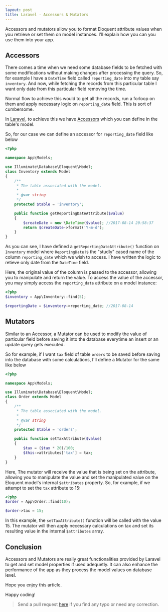 ```yaml
---
layout: post
title: Laravel - Accessors & Mutators
---
```


Accessors and mutators allow you to format Eloquent attribute values when you retrieve or set them on model instances. I'll explain how you can you use them into your app.

## Accessors

There comes a time when we need some database fields to be fetched with some modifications without making changes after processing the query. So, for example I have a `DateTime` field called `reporting_date` into my table say `inventory`. And now, while fetching the records from this particular table I want only date from this particular field removing the time. 

Normal flow to achieve this would to get all the records, run a forloop on them and apply necessary logic on `reporting_date` field. This is sort of cumbersome.

In [Laravel](https://laravel.com), to achieve this we have [Accessors](https://laravel.com/docs/5.4/eloquent-mutators#accessors-and-mutators) which you can define in the table's model.

So, for our case we can define an accessor for `reporting_date` field like below

```php
<?php

namespace App\Models;

use Illuminate\Database\Eloquent\Model;
class Inventory extends Model
{
    /**
     * The table associated with the model.
     *
     * @var string
     */
    protected $table = 'inventory';

    public function getReportingDateAttribute($value)
    {
        $createDate = new \DateTime($value); //2017-08-14 20:58:37
        return $createDate->format('Y-m-d');
    }
}

``` 

As you can see, I have defined a `getReportingDateAttribute()` function on `Inventory` model where `ReportingDate` is the "studly" cased name of the column `reporting_date` which we wish to access. I have written the logic to retieve only date from the `DateTime` field.

Here, the original value of the column is passed to the accessor, allowing you to manipulate and return the value. To access the value of the accessor, you may simply access the `reporting_date` attribute on a model instance:

```php
<?php
$inventory = App\Inventory::find(5);

$reportingDate = $inventory->reporting_date; //2017-08-14
```

## Mutators

Similar to an Accessor, a Mutator can be used to modify the value of particular field before saving it into the database everytime an insert or an update query gets executed.

So for example, if I want `tax` field of table `orders` to be saved before saving into the database with some calculations, I'll define a Mutator for the same like below

```php
<?php

namespace App\Models;

use Illuminate\Database\Eloquent\Model;
class Order extends Model
{
    /**
     * The table associated with the model.
     *
     * @var string
     */
    protected $table = 'orders';

    public function setTaxAttribute($value)
    {
        $tax = ($tax * 20)/100;
        $this->attributes['tax'] = tax;
    }
}
```

Here, The mutator will receive the value that is being set on the attribute, allowing you to manipulate the value and set the manipulated value on the Eloquent model's internal `$attributes` property. So, for example, if we attempt to set the `tax` attribute to 15:

```php
<?php
$order = App\Order::find(10);

$order->tax = 15;
```

In this example, the `setTaxAttribute()` function will be called with the value 15. The mutator will then apply necessary calculations on tax and set its resulting value in the internal `$attributes` array.


## Conclusion

Accessors and Mutators are really great functionalities provided by Laravel to get and set model properties if used adequetly. It can also enhance the performance of the app as they process the model values on database level.

Hope you enjoy this article.

Happy coding!

> Send a pull request [here](https://github.com/amitmerchant1990/amitmerchant1990.github.io/edit/master/_posts/2017-8-23-Laravel-Accessors-And-Mutators.md) if you find any typo or need any correction.
